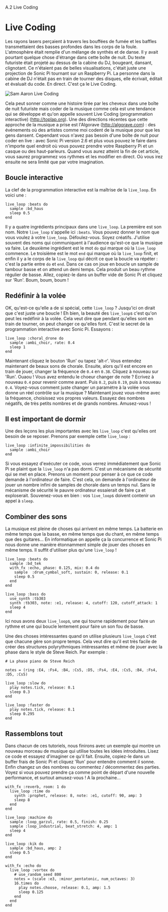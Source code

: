 A.2 Live Coding

# Live Coding

Les rayons lasers perçaient à travers les bouffées de fumée et les
baffles transmettaient des basses profondes dans les corps de la foule.
L'atmosphère était remplie d'un mélange de synthés et de danse. Il y
avait pourtant quelque chose d'étrange dans cette boîte de nuit.
Du texte futuriste était projeté au dessus de la cabine du DJ,
bougeant, dansant, clignotant. Ce n'étaient pas de belles
visualisations, c'était juste une projection de Sonic Pi tournant sur
un Raspberry Pi. La personne dans la cabine de DJ n'était pas en train
de tourner des disques, elle écrivait, éditait et évaluait du code. En
direct. C'est ça le Live Coding.

![Sam Aaron Live Coding](../images/tutorial/articles/A.02-live-coding/sam-aaron-live-coding.png)

Cela peut sonner comme une histoire tirée par les cheveux dans une
boîte de nuit futuriste mais coder de la musique comme cela est une
tendance qui se développe et qu'on appelle souvent Live Coding
(programmation interactive) (http://toplap.org). Une des directions
récentes que cette approche de la musique a prise est l'Algorave
(http://algorave.com) : des événements où des artistes comme moi
codent de la musique pour que les gens dansent. Cependant vous n'avez
pas besoin d'une boîte de nuit pour coder en live : avec Sonic Pi
version 2.6 et plus vous pouvez le faire dans n'importe quel endroit
où vous pouvez prendre votre Raspberry Pi et un casque ou des
haut-parleurs. Quand vous aurez atteint la fin de cet article, vous
saurez programmez vos rythmes et les modifier en direct. Où vous irez
ensuite ne sera limité que par votre imagination.

## Boucle interactive

La clef de la programmation interactive est la maîtrise de la
`live_loop`. En voici une :

    live_loop :beats do
      sample :bd_haus
      sleep 0.5
    end

Il y a quatre ingrédients principaux dans une `live_loop`. La première
est son nom. Notre `live_loop` s'appelle ici `:beats`. Vous pouvez
donner le nom que vous voulez à votre `live_loop`. Défoulez-vous.
Soyez créatifs. J'utilise souvent des noms qui communiquent à
l'audience qu'est-ce que la musique va faire. Le deuxième ingrédient
est le mot `do` qui marque où la `live_loop` commence. Le troisième
est le mot `end` qui marque où la `live_loop` finit, et enfin il y a
le corps de la `live_loop` qui décrit ce que la boucle va répéter :
c'est la partie entre `do` et `end`. Dans ce cas on joue en boucle un
sample de tambour basse et on attend un demi temps. Cela produit un
beau rythme régulier de basse. Allez, copiez-le dans un buffer vide de
Sonic Pi et cliquez sur 'Run'. Boum, boum, boum !

## Redéfinir à la volée

OK, qu'est-ce qu'elle a de si spécial, cette `live_loop` ? Jusqu'ici
on dirait que c'est juste une boucle ! Eh bien, la beauté des
`live_loop`s c'est qu'on peut les redéfinir à la volée. Cela veut
dire que pendant qu'elles sont en train de tourner, on peut changer ce
qu'elles font. C'est le secret de la programmation interactive avec
Sonic Pi. Essayons :

    live_loop :choral_drone do
      sample :ambi_choir, rate: 0.4
      sleep 1
    end

Maintenant cliquez le bouton 'Run' ou tapez 'alt-r'. Vous entendez
maintenant de beaux sons de chorale. Ensuite, alors qu'il est encore
en train de jouer, changer la fréquence de `0.4` en `0.38`. Cliquez à
nouveau sur 'Run'. Ouaou ! Vous avez entendu le choeur changer de
note ? Ecrivez à nouveau `0.4` pour revenir comme avant. Puis `0.2`,
puis `0.19`, puis à nouveau `0.4`. Voyez-vous comment juste changer un
paramètre à la volée vous donne un réel contrôle sur la musique ?
Maintenant jouez vous-même avec la fréquence, choisissez vos propres
valeurs. Essayez des nombres négatifs, de très petits nombres et de
grands nombres. Amusez-vous !

## Il est important de dormir

Une des leçons les plus importantes avec les `live_loop` c'est
qu'elles ont besoin de se reposer. Prenons par exemple cette
`live_loop` :

    live_loop :infinite_impossibilities do
      sample :ambi_choir
    end

Si vous essayez d'exécuter ce code, vous verrez immédiatement que
Sonic Pi se plaint que la `live_loop` n'a pas dormi. C'est un
mécanisme de sécurité qui se met en place. Prenons un moment pour
penser à ce que ce code demande à l'ordinateur de faire. C'est cela,
on demande à l'ordinateur de jouer un nombre infini de samples de
chorale dans un temps nul. Sans le mécanisme de sécurité le pauvre
ordinateur essaierait de faire ça et exploserait. Souvenez-vous en
bien : vos `live_loop`s doivent contenir un appel à `sleep`.


## Combiner des sons

La musique est pleine de choses qui arrivent en même temps. La
batterie en même temps que la basse, en même temps que du chant, en
même temps que des guitares... En informatique on appelle ça la
concurrence et Sonic Pi nous donne une manière étonnamment simple de
jouer des choses en même temps. Il suffit d'utiliser plus qu'une
`live_loop` !

    live_loop :beats do
      sample :bd_tek
      with_fx :echo, phase: 0.125, mix: 0.4 do
        sample  :drum_cymbal_soft, sustain: 0, release: 0.1
        sleep 0.5
      end
    end
  
    live_loop :bass do
      use_synth :tb303
      synth :tb303, note: :e1, release: 4, cutoff: 120, cutoff_attack: 1
      sleep 4
    end

Ici nous avons deux `live_loop`s, une qui tourne rapidement pour faire
un rythme et une qui boucle lentement pour faire un son fou de basse.

Une des choses intéressantes quand on utilise plusieurs `live_loop`s
c'est que chacune gère son propre temps. Cela veut dire qu'il est très
facile de créer des structures polyrythmiques intéressantes et même de
jouer avec la phase dans le style de Steve Reich. Par exemple :

    # La phase piano de Steve Reich
  
    notes = (ring :E4, :Fs4, :B4, :Cs5, :D5, :Fs4, :E4, :Cs5, :B4, :Fs4, :D5, :Cs5)
  
    live_loop :slow do
      play notes.tick, release: 0.1
      sleep 0.3
    end
  
    live_loop :faster do
      play notes.tick, release: 0.1
      sleep 0.295
    end


## Rassemblons tout

Dans chacun de ces tutoriels, nous finirons avec un exemple qui montre
un nouveau morceau de musique qui utilise toutes les idées
introduites. Lisez ce code et essayez d'imaginer ce qu'il fait.
Ensuite, copiez-le dans un buffer frais de Sonic Pi et cliquez 'Run'
pour entendre comment il sonne. Enfin changez un des nombres ou
commentez / décommentez des parties. Voyez si vous pouvez prendre ça
comme point de départ d'une nouvelle performance, et surtout
amusez-vous ! A la prochaine...

    with_fx :reverb, room: 1 do
      live_loop :time do
        synth :prophet, release: 8, note: :e1, cutoff: 90, amp: 3
        sleep 8
      end
    end
  
    live_loop :machine do
      sample :loop_garzul, rate: 0.5, finish: 0.25
      sample :loop_industrial, beat_stretch: 4, amp: 1
      sleep 4
    end
  
    live_loop :kik do
      sample :bd_haus, amp: 2
      sleep 0.5
    end
  
    with_fx :echo do
      live_loop :vortex do
        # use_random_seed 800
        notes = (scale :e3, :minor_pentatonic, num_octaves: 3)
        16.times do
          play notes.choose, release: 0.1, amp: 1.5
          sleep 0.125
        end
      end
    end
